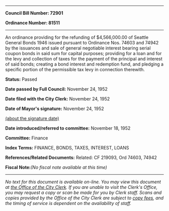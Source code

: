 

********

**Council Bill Number: 72901**
   
**Ordinance Number: 81511**
********

 An ordinance providing for the refunding of $4,566,000.00 of Seattle General Bonds 1946 issued pursuant to Ordinance Nos. 74603 and 74942 by the issuances and sale of general negotiable interest bearing serial coupon bonds in said sum for capital purposes; providing for a loan and for the levy and collection of taxes for the payment of the principal and interest of said bonds; creating a bond interest and redemption fund, and pledging a specific portion of the permissible tax levy in connection therewith.

**Status:** Passed
   
**Date passed by Full Council:** November 24, 1952
   
**Date filed with the City Clerk:** November 24, 1952
   
**Date of Mayor's signature:** November 24, 1952
   
[(about the signature date)](/~public/approvaldate.htm)
   
   
   
**Date introduced/referred to committee:** November 18, 1952
   
**Committee:** Finance
   
   
**Index Terms:** FINANCE, BONDS, TAXES, INTEREST, LOANS

**References/Related Documents:** Related: CF 219093, Ord 74603, 74942

**Fiscal Note:**_(No fiscal note available at this time)_
********

_No text for this document is available on-line. You may view this document at [the Office of the City Clerk](http://www.seattle.gov/leg/clerk/contactUs.htm). If you are unable to visit the Clerk's Office, you may request a copy or scan be made for you by Clerk staff. Scans and copies provided by the Office of the City Clerk are subject to [copy fees](http://clerk.seattle.gov/~public/clerkfees.htm), and the timing of service is dependent on the availability of staff._

